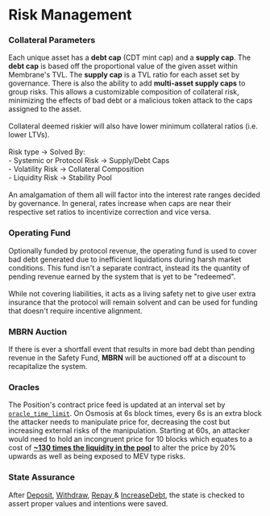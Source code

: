 # Risk Management

### Collateral Parameters

Each unique asset has a **debt cap** (CDT mint cap) and a **supply cap**. The **debt cap** is based off the proportional value of the given asset within Membrane's TVL. The **supply cap** is a TVL ratio for each asset set by governance. There is also the ability to add **multi-asset supply caps** to group risks. This allows a customizable composition of collateral risk, minimizing the effects of bad debt or a malicious token attack to the caps assigned to the asset.\
\
Collateral deemed riskier will also have lower minimum collateral ratios (i.e. lower LTVs).\
\
Risk type -> Solved By:\
\- Systemic or Protocol Risk -> Supply/Debt Caps\
\- Volatility Risk -> Collateral Composition\
\- Liquidity Risk -> Stability Pool\
\
An amalgamation of them all will factor into the interest rate ranges decided by governance. In general, rates increase when caps are near their respective set ratios to incentivize correction and vice versa.

### Operating Fund

Optionally funded by protocol revenue, the operating fund is used to cover bad debt generated due to inefficient liquidations during harsh market conditions. This fund isn't a separate contract, instead its the quantity of pending revenue earned by the system that is yet to be "redeemed".\
\
While not covering liabilities, it acts as a living safety net to give user extra insurance that the protocol will remain solvent and can be used for funding that doesn't require incentive alignment.

### MBRN Auction

If there is ever a shortfall event that results in more bad debt than pending revenue in the Safety Fund, **MBRN** will be auctioned off at a discount to recapitalize the system.

### Oracles

The Position's contract price feed is updated at an interval set by [`oracle_time_limit`](../smart-contracts/positions.md#config). On Osmosis at 6s block times, every 6s is an extra block the attacker needs to manipulate price for, decreasing the cost but increasing external risks of the manipulation. Starting at 60s, an attacker would need to hold an incongruent price for 10 blocks which equates to a cost of [**\~130 times the liquidity in the pool**](https://delphilabs.medium.com/which-one-should-you-use-arithmetic-or-geometric-mean-twap-ded01532bf49) to alter the price by 20% upwards as well as being exposed to MEV type risks.

### State Assurance

After [Deposit](../smart-contracts/positions.md#deposit), [Withdraw](../smart-contracts/positions.md#withdraw), [Repay ](../smart-contracts/positions.md#repay)& [IncreaseDebt](../smart-contracts/positions.md#increasedebt), the state is checked to assert proper values and intentions were saved.
